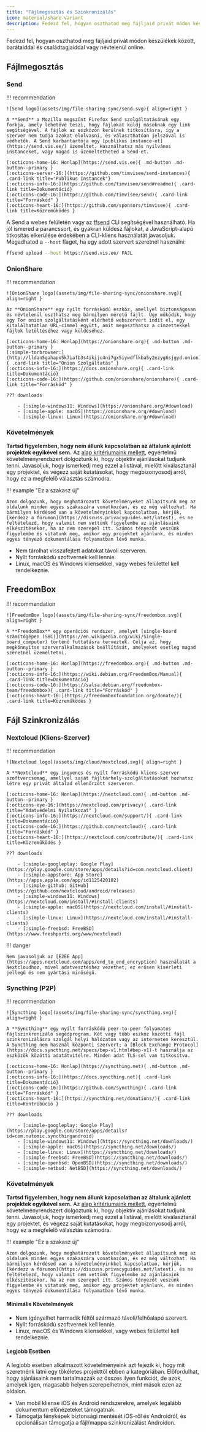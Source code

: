 ```yaml
---
title: "Fájlmegosztás és Szinkronizálás"
icon: material/share-variant
description: Fedezd fel, hogyan oszthatod meg fájljaid privát módon készülékek között, barátaiddal és családtagjaiddal vagy névtelenül online.
---
```


Fedezd fel, hogyan oszthatod meg fájljaid privát módon készülékek között, barátaiddal és családtagjaiddal vagy névtelenül online.

## Fájlmegosztás

### Send

!!! recommendation

    ![Send logo](assets/img/file-sharing-sync/send.svg){ align=right }
    
    A **Send** a Mozilla megszűnt Firefox Send szolgáltatásának egy forkja, amely lehetővé teszi, hogy fájlokat küldj másoknak egy link segítségével. A fájlok az eszközön kerülnek titkosításra, így a szerver nem tudja azokat elolvasni, és választhatóan jelszóval is védhetők. A Send karbantartója egy [publikus instance-et](https://send.vis.ee/) üzemeltet. Használhatsz más nyilvános instanceket, vagy magad is üzemeltetheted a Send-et.
    
    [:octicons-home-16: Honlap](https://send.vis.ee){ .md-button .md-button--primary }
    [:octicons-server-16:](https://github.com/timvisee/send-instances){ .card-link title="Publikus Instancek"}
    [:octicons-info-16:](https://github.com/timvisee/send#readme){ .card-link title=Dokumentáció}
    [:octicons-code-16:](https://github.com/timvisee/send){ .card-link title="Forráskód" }
    [:octicons-heart-16:](https://github.com/sponsors/timvisee){ .card-link title=Közreműködés }

A Send a webes felületén vagy az [ffsend](https://github.com/timvisee/ffsend) CLI segítségével használható. Ha jól ismered a parancssort, és gyakran küldesz fájlokat, a JavaScript-alapú titkosítás elkerülése érdekében a CLI-kliens használatát javasoljuk. Megadhatod a `--host` flaget, ha egy adott szervert szeretnél használni:

```bash
ffsend upload --host https://send.vis.ee/ FÁJL
```

### OnionShare

!!! recommendation

    ![OnionShare logo](assets/img/file-sharing-sync/onionshare.svg){ align=right }
    
    Az **OnionShare** egy nyílt forráskódú eszköz, amellyel biztonságosan és névtelenül oszthatsz meg bármilyen méretű fájlt. Úgy működik, hogy egy Tor onion szolgáltatásként elérhető webszervert indít el, egy kitalálhatatlan URL-címmel együtt, amit megoszthatsz a címzettekkel fájlok letöltéséhez vagy küldéséhez.
    
    [:octicons-home-16: Honlap](https://onionshare.org){ .md-button .md-button--primary }
    [:simple-torbrowser:](http://lldan5gahapx5k7iafb3s4ikijc4ni7gx5iywdflkba5y2ezyg6sjgyd.onion){ .card-link title="Onion Szolgáltatás" }
    [:octicons-info-16:](https://docs.onionshare.org){ .card-link title=Dokumentáció}
    [:octicons-code-16:](https://github.com/onionshare/onionshare){ .card-link title="Forráskód" }
    
    ??? downloads
    
        - [:simple-windows11: Windows](https://onionshare.org/#download)
        - [:simple-apple: macOS](https://onionshare.org/#download)
        - [:simple-linux: Linux](https://onionshare.org/#download)

### Követelmények

**Tartsd figyelemben, hogy nem állunk kapcsolatban az általunk ajánlott projektek egyikével sem.** Az [alap kritériumaink mellett](about/criteria.md), egyértelmű követelményrendszert dolgoztunk ki, hogy objektív ajánlásokat tudjunk tenni. Javasoljuk, hogy ismerkedj meg ezzel a listával, mielőtt kiválasztanál egy projektet, és végezz saját kutatásokat, hogy megbizonyosodj arról, hogy ez a megfelelő választás számodra.

!!! example "Ez a szakasz új"

    Azon dolgozunk, hogy meghatározott követelményeket állapítsunk meg az oldalunk minden egyes szakaszára vonatkozóan, és ez még változhat. Ha bármilyen kérdésed van a követelményinkkel kapcsolatban, kérjük, [kérdezz a fórumon](https://discuss.privacyguides.net/latest), és ne feltételezd, hogy valamit nem vettünk figyelembe az ajánlásaink elkészítésekor, ha az nem szerepel itt. Számos tényezőt veszünk figyelembe és vitatunk meg, amikor egy projektet ajánlunk, és minden egyes tényező dokumentálása folyamatban lévő munka.

- Nem tárolhat visszafejtett adatokat távoli szerveren.
- Nyílt forráskódú szoftvernek kell lennie.
- Linux, macOS és Windows kliensekkel, vagy webes felülettel kell rendelkeznie.

## FreedomBox

!!! recommendation

    ![FreedomBox logo](assets/img/file-sharing-sync/freedombox.svg){ align=right }
    
    A **FreedomBox** egy operációs rendszer, amelyet [single-board számítógépen (SBC)](https://en.wikipedia.org/wiki/Single-board_computer) történő futtatásra terveztek. Célja az, hogy megkönnyítse szerveralkalmazások beállítását, amelyeket esetleg magad szeretnél üzemeltetni.
    
    [:octicons-home-16: Honlap](https://freedombox.org){ .md-button .md-button--primary }
    [:octicons-info-16:](https://wiki.debian.org/FreedomBox/Manual){ .card-link title=Dokumentáció}
    [:octicons-code-16:](https://salsa.debian.org/freedombox-team/freedombox){ .card-link title="Forráskód" }
    [:octicons-heart-16:](https://freedomboxfoundation.org/donate/){ .card-link title=Közreműködés }

## Fájl Szinkronizálás

### Nextcloud (Kliens-Szerver)

!!! recommendation

    ![Nextcloud logo](assets/img/cloud/nextcloud.svg){ align=right }
    
    A **Nextcloud** egy ingyenes és nyílt forráskódú kliens-szerver szoftvercsomag, amellyel saját fájltárhely-szolgáltatásokat hozhatsz létre egy privát általad ellenőrzött szerveren.
    
    [:octicons-home-16: Honlap](https://nextcloud.com){ .md-button .md-button--primary }
    [:octicons-eye-16:](https://nextcloud.com/privacy){ .card-link title="Adatvédelmi Nyilatkozat" }
    [:octicons-info-16:](https://nextcloud.com/support/){ .card-link title=Dokumentáció}
    [:octicons-code-16:](https://github.com/nextcloud){ .card-link title="Forráskód" }
    [:octicons-heart-16:](https://nextcloud.com/contribute/){ .card-link title=Közreműködés }
    
    ??? downloads
    
        - [:simple-googleplay: Google Play](https://play.google.com/store/apps/details?id=com.nextcloud.client)
        - [:simple-appstore: App Store](https://apps.apple.com/app/id1125420102)
        - [:simple-github: GitHub](https://github.com/nextcloud/android/releases)
        - [:simple-windows11: Windows](https://nextcloud.com/install/#install-clients)
        - [:simple-apple: macOS](https://nextcloud.com/install/#install-clients)
        - [:simple-linux: Linux](https://nextcloud.com/install/#install-clients)
        - [:simple-freebsd: FreeBSD](https://www.freshports.org/www/nextcloud)

!!! danger

    Nem javasoljuk az [E2EE App](https://apps.nextcloud.com/apps/end_to_end_encryption) használatát a Nextcloudhoz, mivel adatvesztéshez vezethet; ez erősen kísérleti jellegű és nem gyártási minőségű.

### Syncthing (P2P)

!!! recommendation

    ![Syncthing logo](assets/img/file-sharing-sync/syncthing.svg){ align=right }
    
    A **Syncthing** egy nyílt forráskódú peer-to-peer folyamatos fájlszinkronizáló segédprogram. Két vagy több eszköz közötti fájl szinkronizálásra szolgál helyi hálózaton vagy az interneten keresztül. A Syncthing nem használ központi szervert; a [Block Exchange Protocol](https://docs.syncthing.net/specs/bep-v1.html#bep-v1)-t használja az eszközök közötti adatátvitelre. Minden adat TLS-sel van titkosítva.
    
    [:octicons-home-16: Honlap](https://syncthing.net){ .md-button .md-button--primary }
    [:octicons-info-16:](https://docs.syncthing.net){ .card-link title=Dokumentáció}
    [:octicons-code-16:](https://github.com/syncthing){ .card-link title="Forráskód" }
    [:octicons-heart-16:](https://syncthing.net/donations/){ .card-link title=Kontribúció }
    
    ??? downloads
    
        - [:simple-googleplay: Google Play](https://play.google.com/store/apps/details?id=com.nutomic.syncthingandroid)
        - [:simple-windows11: Windows](https://syncthing.net/downloads/)
        - [:simple-apple: macOS](https://syncthing.net/downloads/)
        - [:simple-linux: Linux](https://syncthing.net/downloads/)
        - [:simple-freebsd: FreeBSD](https://syncthing.net/downloads/)
        - [:simple-openbsd: OpenBSD](https://syncthing.net/downloads/)
        - [:simple-netbsd: NetBSD](https://syncthing.net/downloads/)

### Követelmények

**Tartsd figyelemben, hogy nem állunk kapcsolatban az általunk ajánlott projektek egyikével sem.** Az [alap kritériumaink mellett](about/criteria.md), egyértelmű követelményrendszert dolgoztunk ki, hogy objektív ajánlásokat tudjunk tenni. Javasoljuk, hogy ismerkedj meg ezzel a listával, mielőtt kiválasztanál egy projektet, és végezz saját kutatásokat, hogy megbizonyosodj arról, hogy ez a megfelelő választás számodra.

!!! example "Ez a szakasz új"

    Azon dolgozunk, hogy meghatározott követelményeket állapítsunk meg az oldalunk minden egyes szakaszára vonatkozóan, és ez még változhat. Ha bármilyen kérdésed van a követelményinkkel kapcsolatban, kérjük, [kérdezz a fórumon](https://discuss.privacyguides.net/latest), és ne feltételezd, hogy valamit nem vettünk figyelembe az ajánlásaink elkészítésekor, ha az nem szerepel itt. Számos tényezőt veszünk figyelembe és vitatunk meg, amikor egy projektet ajánlunk, és minden egyes tényező dokumentálása folyamatban lévő munka.

#### Minimális Követelmények

- Nem igényelhet harmadik féltől származó távoli/felhőalapú szervert.
- Nyílt forráskódú szoftvernek kell lennie.
- Linux, macOS és Windows kliensekkel, vagy webes felülettel kell rendelkeznie.

#### Legjobb Esetben

A legjobb esetben alkalmazott követelményeink azt fejezik ki, hogy mit szeretnénk látni egy tökéletes projekttől ebben a kategóriában. Előfordulhat, hogy ajánlásaink nem tartalmazzák az összes ilyen funkciót, de azok, amelyek igen, magasabb helyen szerepelhetnek, mint mások ezen az oldalon.

- Van mobil kliense iOS és Android rendszerekre, amelyek legalább dokumentum előnézeteket támogatnak.
- Támogatja fényképek biztonsági mentését iOS-ről és Androidról, és opcionálisan támogatja a fájl/mappa szinkronizálást Androidon.
